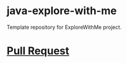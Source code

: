 # java-explore-with-me
Template repository for ExploreWithMe project.

# [Pull Request](https://github.com/Redshnapper/java-explore-with-me/pull/3)
